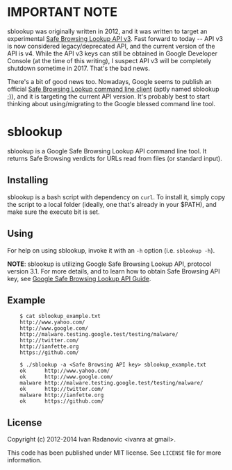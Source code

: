 # IMPORTANT NOTE

sblookup was originally written in 2012, and it was written to target an
experimental [Safe Browsing Lookup API v3][lookup-guide-v3]. Fast forward to
today -- API v3 is now considered legacy/deprecated API, and the current
version of the API is v4.  While the API v3 keys can still be obtained in
Google Developer Console (at the time of this writing), I suspect API v3 will
be completely shutdown sometime in 2017. That's the bad news.

There's a bit of good news too. Nowadays, Google seems to publish an official
[Safe Browsing Lookup command line client][lookup-client-v4] (aptly named
sblookup ;)), and it is targeting the current API version. It's probably best
to start thinking about using/migrating to the Google blessed command line
tool.

# sblookup

sblookup is a Google Safe Browsing Lookup API command line tool.
It returns Safe Browsing verdicts for URLs read from files (or standard input).

## Installing

sblookup is a bash script with dependency on `curl`. To install it, simply copy the script to a local folder (ideally, one that's already in your $PATH), and make sure the execute bit is set.

## Using

For help on using sblookup, invoke it with an `-h` option (i.e. `sblookup -h`).

**NOTE**: sblookup is utilizing Google Safe Browsing Lookup API, protocol version 3.1. For more details, and to learn how to obtain Safe Browsing API key, see [Google Safe Browsing Lookup API Guide][lookup-guide].

## Example

		$ cat sblookup_example.txt
		http://www.yahoo.com/
		http://www.google.com/
		http://malware.testing.google.test/testing/malware/
		http://twitter.com/
		http://ianfette.org
		https://github.com/

		$ ./sblookup -a <Safe Browsing API key> sblookup_example.txt
		ok      http://www.yahoo.com/
		ok      http://www.google.com/
		malware http://malware.testing.google.test/testing/malware/
		ok      http://twitter.com/
		malware http://ianfette.org
		ok      https://github.com/

## License

Copyright (c) 2012-2014 Ivan Radanovic &lt;ivanra at gmail&gt;.

This code has been published under MIT license. See `LICENSE` file for more information.

[lookup-guide]: https://developers.google.com/safe-browsing/lookup_guide "Google Safebrowsing Lookup API Guide"
[lookup-guide-v3]: https://developers.google.com/safe-browsing/v3/lookup-guide
[lookup-client-v4]: https://github.com/google/safebrowsing

